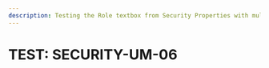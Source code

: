 ```yaml
---
description: Testing the Role textbox from Security Properties with multiple valid roles.
---
```


# TEST: SECURITY-UM-06

